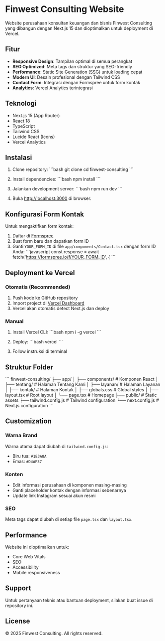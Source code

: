 # Finwest Consulting Website

Website perusahaan konsultan keuangan dan bisnis Finwest Consulting yang dibangun dengan Next.js 15 dan dioptimalkan untuk deployment di Vercel.

## Fitur

- **Responsive Design**: Tampilan optimal di semua perangkat
- **SEO Optimized**: Meta tags dan struktur yang SEO-friendly
- **Performance**: Static Site Generation (SSG) untuk loading cepat
- **Modern UI**: Desain profesional dengan Tailwind CSS
- **Contact Form**: Integrasi dengan Formspree untuk form kontak
- **Analytics**: Vercel Analytics terintegrasi

## Teknologi

- Next.js 15 (App Router)
- React 18
- TypeScript
- Tailwind CSS
- Lucide React (Icons)
- Vercel Analytics

## Instalasi

1. Clone repository:
\`\`\`bash
git clone <repository-url>
cd finwest-consulting
\`\`\`

2. Install dependencies:
\`\`\`bash
npm install
\`\`\`

3. Jalankan development server:
\`\`\`bash
npm run dev
\`\`\`

4. Buka [http://localhost:3000](http://localhost:3000) di browser.

## Konfigurasi Form Kontak

Untuk mengaktifkan form kontak:

1. Daftar di [Formspree](https://formspree.io/)
2. Buat form baru dan dapatkan form ID
3. Ganti `YOUR_FORM_ID` di file `app/components/Contact.tsx` dengan form ID Anda:
\`\`\`javascript
const response = await fetch('https://formspree.io/f/YOUR_FORM_ID', {
\`\`\`

## Deployment ke Vercel

### Otomatis (Recommended)

1. Push kode ke GitHub repository
2. Import project di [Vercel Dashboard](https://vercel.com/dashboard)
3. Vercel akan otomatis detect Next.js dan deploy

### Manual

1. Install Vercel CLI:
\`\`\`bash
npm i -g vercel
\`\`\`

2. Deploy:
\`\`\`bash
vercel
\`\`\`

3. Follow instruksi di terminal

## Struktur Folder

\`\`\`
finwest-consulting/
├── app/
│   ├── components/          # Komponen React
│   ├── tentang/            # Halaman Tentang Kami
│   ├── layanan/            # Halaman Layanan
│   ├── kontak/             # Halaman Kontak
│   ├── globals.css         # Global styles
│   ├── layout.tsx          # Root layout
│   └── page.tsx            # Homepage
├── public/                 # Static assets
├── tailwind.config.js      # Tailwind configuration
└── next.config.js          # Next.js configuration
\`\`\`

## Customization

### Warna Brand
Warna utama dapat diubah di `tailwind.config.js`:
- Biru tua: `#1E3A8A`
- Emas: `#D4AF37`

### Konten
- Edit informasi perusahaan di komponen masing-masing
- Ganti placeholder kontak dengan informasi sebenarnya
- Update link Instagram sesuai akun resmi

### SEO
Meta tags dapat diubah di setiap file `page.tsx` dan `layout.tsx`.

## Performance

Website ini dioptimalkan untuk:
- Core Web Vitals
- SEO
- Accessibility
- Mobile responsiveness

## Support

Untuk pertanyaan teknis atau bantuan deployment, silakan buat issue di repository ini.

## License

© 2025 Finwest Consulting. All rights reserved.
